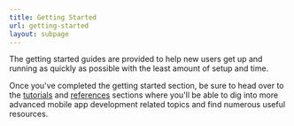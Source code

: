```yaml
---
title: Getting Started
url: getting-started
layout: subpage
---
```


The getting started guides are provided to help new users get up and running as quickly as possible with the least amount of
setup and time. 

Once you've completed the getting started section, be sure to head over to the [tutorials](/tutorials) 
and [references](references) sections where you'll be able to dig into more advanced mobile app development related topics 
and find numerous useful resources.   
